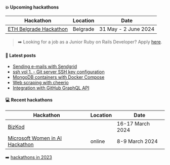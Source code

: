 #### :boom: Upcoming hackathons

| Hackathon | Location | Date |
| --------- | -------- | ---- |
| [ETH Belgrade Hackathon](https://ethbelgrade.rs/hackathon) | Belgrade | 31 May - 2 June 2024 |

> :arrow_right: Looking for a job as a Junior Ruby on Rails Developer? Apply [here](https://app.recrooit.com/jobs/d35a6824-7146-4c40-ab80-9ee74d8e0caa/ruby-on-rails-developer?r=ef301682).

#### :memo: Latest posts

<!-- BLOG-POST-LIST:START -->
- [Sending e-mails with Sendgrid](https://sevic.dev/notes/emails-sendgrid/)
- [ssh vol 1. - Git server SSH key configuration](https://dusansimic.me/post/ssh-01/)
- [MongoDB containers with Docker Compose](https://sevic.dev/notes/mongodb-docker-compose/)
- [Web scraping with cheerio](https://sevic.dev/notes/scraping-cheerio/)
- [Integration with GitHub GraphQL API](https://sevic.dev/notes/github-graphql-api-nodejs/)
<!-- BLOG-POST-LIST:END -->

#### :computer: Recent hackathons

| Hackathon | Location | Date |
| --------- | -------- | ---- |
| [BizKod](https://bizkod.rs/) |   | 16-17 March 2024 |
| [Microsoft Women in AI Hackathon](https://coderspace.io/en/events/microsoft-women-in-ai-hackathon/?utm_source=womeninaidestek&utm_medium=ZeljkoSevic) | online | 8-9 March 2024 |

:arrow_right: [hackathons in 2023](2023.md)
